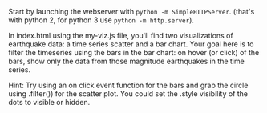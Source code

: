 Start by launching the webserver with `python -m SimpleHTTPServer`.
(that's with python 2, for python 3 use `python -m http.server`).

In index.html using the my-viz.js file, you'll find two visualizations of earthquake data: a time series scatter and a bar chart. Your goal here is to filter the timeseries using the bars in the bar chart: on hover (or click) of the bars, show only the data from those magnitude earthquakes in the time series.

Hint: Try using an on click event function for the bars and grab the circle using .filter()) for the scatter plot.
You could set the .style visibility of the dots to visible or hidden.



